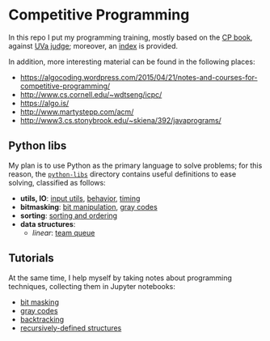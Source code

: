 
# Competitive Programming

In this repo I put my programming training, mostly based on the [CP book][cpbook], against 
[UVa judge][UVa:judge]; moreover, an [index][index] is provided.

In addition, more interesting material can be found in the following places:
   - https://algocoding.wordpress.com/2015/04/21/notes-and-courses-for-competitive-programming/
   - http://www.cs.cornell.edu/~wdtseng/icpc/
   - https://algo.is/
   - http://www.martystepp.com/acm/
   - http://www3.cs.stonybrook.edu/~skiena/392/javaprograms/

[cpbook]:http://cpbook.net/#CP3details
[UVa:judge]:https://uva.onlinejudge.org/index.php?option=com_frontpage&Itemid=1
[index]:http://nbviewer.jupyter.org/github/massimo-nocentini/competitive-programming/blob/master/tutorials/index.ipynb?flush_cache=true


## Python libs

My plan is to use Python as the primary language to solve problems; for this reason,
the [`python-libs`][python:libs] directory contains useful definitions to ease solving,
classified as follows:

   - **utils, IO**: [input utils][libs:input], [behavior][libs:behavior], [timing][libs:timing]
   - **bitmasking**: [bit manipulation][libs:bit:manipulation], [gray codes][libs:gray:codes]
   - **sorting**: [sorting and ordering][libs:sorting]
   - **data structures**:
      - *linear*: [team queue][libs:teamqueue]

[python:libs]:https://github.com/massimo-nocentini/competitive-programming/tree/master/python-libs
[libs:input]:https://github.com/massimo-nocentini/competitive-programming/blob/master/python-libs/inpututils.py
[libs:sorting]:https://github.com/massimo-nocentini/competitive-programming/blob/master/python-libs/sorting.py
[libs:behavior]:https://github.com/massimo-nocentini/competitive-programming/blob/master/python-libs/behavior.py
[libs:bit:manipulation]:https://github.com/massimo-nocentini/competitive-programming/blob/master/python-libs/bits.py
[libs:timing]:https://github.com/massimo-nocentini/competitive-programming/blob/master/python-libs/timing.py
[libs:gray:codes]:https://github.com/massimo-nocentini/competitive-programming/blob/master/python-libs/graycodes.py
[libs:teamqueue]:https://github.com/massimo-nocentini/competitive-programming/blob/master/python-libs/teamqueue.py

## Tutorials

At the same time, I help myself by taking notes about programming techniques, collecting
them in Jupyter notebooks:

   - [bit masking][bm]
   - [gray codes][gray]
   - [backtracking][backtrack]
   - [recursively-defined structures][recursively]

[bm]:http://nbviewer.jupyter.org/github/massimo-nocentini/competitive-programming/blob/master/tutorials/bitmasking.ipynb?flush_cache=true
[gray]:http://nbviewer.jupyter.org/github/massimo-nocentini/competitive-programming/blob/master/tutorials/graycodes.ipynb?flush_cache=true
[backtrack]:http://nbviewer.jupyter.org/github/massimo-nocentini/competitive-programming/blob/master/tutorials/backtrack.ipynb?flush_cache=true
[recursively]:http://nbviewer.jupyter.org/github/massimo-nocentini/competitive-programming/blob/master/tutorials/recursive-structures.ipynb?flush_cache=true


